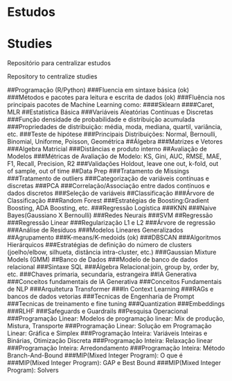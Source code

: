 # Estudos
# Studies
Repositório para centralizar estudos

Repository to centralize studies

##Programação (R/Python)
###Fluencia em sintaxe básica (ok)
###Métodos e pacotes para leitura e escrita de dados (ok)
###Fluência nos principais pacotes de Machine Learning como:
####Sklearn
####Caret, MLR
##Estatística Básica
###Variáveis Aleatórias Contínuas e Discretas
###Função densidade de probabilidade e distribuição acumulada
###Propriedades de distribuição: média, moda, mediana, quartil, variância, etc.
###Teste de hipótese
###Principais Distribuições: Normal, Bernoulli, Binomial, Uniforme, Poisson, Geométrica
##Álgebra
###Matrizes e Vetores
###Algebra Matricial
###Distâncias e produto interno
##Avaliação de Modelos
###Métricas de Avaliação de Modelo: KS, Gini, AUC, RMSE, MAE, F1, Recall, Precision, R2
###Validações Holdout, leave one out, k-fold, out of sample, out of time
##Data Prep
###Tratamento de Missings
###Tratamento de outliers
###Categorização de variáveis contínuas e discretas
###PCA
###Correlação/Associação entre dados contínuos e dados discretos
###Seleção de variáveis
##Classificação
###Árvore de Classificação
###Random Forest
###Estratégias de Boosting:Gradient Boosting, ADA Boosting, etc.
###Regressão Logística
###KNN
###Naive Bayes(Gaussiano X Bernoulli)
###Redes Neurais
###SVM
##Regressão
###Regressão Linear
###Regularização L1 e L2
###Árvore  de regressão
###Análise de Resíduos
###Modelos Lineares Generalizados
##Agrupamento
###K-means/K-medoids (ok)
###DBSCAN
###Algoritmos Hierárquicos
###Estratégias de definição do número de clusters (joelho/elbow, silhueta, distância intra-cluster, etc.)
###Gaussian Mixture Models (GMM)
##Banco de Dados
###Modelo de banco de dados relacional
###Sintaxe SQL
###Álgebra Relacional:join, group by, order by, etc.
###Chaves primaria, secundaria, estrangeira
##IA Generativa
###Conceitos fundamentais de IA Generativa
###Conceitos Fundamentais de NLP
###Arquitetura Transformer
###In Context Learning
###RAGs e bancos de dados vetorias
###Tecnicas de Engenharia de Prompt
###Tecnicas de treinamento e fine tuning
###Quantization
###Embeddings
###RLHF
###Safeguards e Guardrails
##Pesquisa Operacional
###Programação Linear: Modelos de programação linear: Mix de produção, Mistura, Transporte
###Programação Linear: Solução em Programação Linear: Gráfica e Simplex
###Programação Inteira: Variáveis Inteiras e Binárias, Otimização Discreta
###Programação Inteira: Relaxação linear
###Programação Inteira: Arredondamento
###Programação Inteira: Método Branch-And-Bound
###MIP(Mixed Integer Program): O que é
###MIP(Mixed Integer Program): GAP e Best Bound
###MIP(Mixed Integer Program): Solvers

